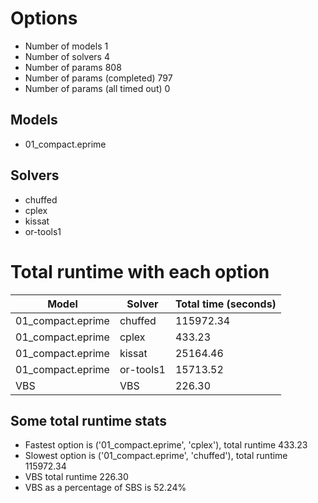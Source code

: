 

# Options


- Number of models 1
- Number of solvers 4
- Number of params 808
- Number of params (completed) 797
- Number of params (all timed out) 0


## Models


 - 01_compact.eprime


## Solvers


 - chuffed
 - cplex
 - kissat
 - or-tools1


# Total runtime with each option


 | Model | Solver | Total time (seconds) | 
 | -- | -- | -- | 
 | 01_compact.eprime | chuffed | 115972.34 | 
 | 01_compact.eprime | cplex | 433.23 | 
 | 01_compact.eprime | kissat | 25164.46 | 
 | 01_compact.eprime | or-tools1 | 15713.52 | 
 | VBS | VBS | 226.30 | 


## Some total runtime stats


 - Fastest option is ('01_compact.eprime', 'cplex'), total runtime 433.23
 - Slowest option is ('01_compact.eprime', 'chuffed'), total runtime 115972.34
 - VBS total runtime 226.30
 - VBS as a percentage of SBS is 52.24%
